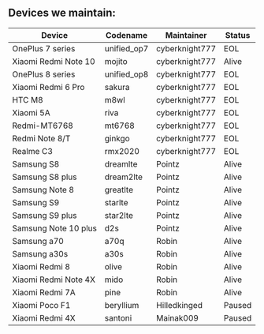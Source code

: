 ## Devices we maintain:

| Device               | Codename    | Maintainer         | Status   |
| -------------------- | ----------- | ---------------    | -----    |
| OnePlus 7 series     | unified_op7 | cyberknight777     |  EOL     |
| Xiaomi Redmi Note 10 | mojito      | cyberknight777     | Alive    |
| OnePlus 8 series     | unified_op8 | cyberknight777     | EOL      |
| Xiaomi Redmi 6 Pro   | sakura      | cyberknight777     | EOL      |
| HTC M8               | m8wl        | cyberknight777     | EOL      |
| Xiaomi 5A            | riva        | cyberknight777     | EOL      |
| Redmi-MT6768         | mt6768      | cyberknight777     | EOL      |
| Redmi Note 8/T       | ginkgo      | cyberknight777     | EOL      |
| Realme C3            | rmx2020     | cyberknight777     | EOL      |
| Samsung S8           | dreamlte    | Pointz             | Alive    |
| Samsung S8 plus      | dream2lte   | Pointz             | Alive    |
| Samsung Note 8       | greatlte    | Pointz             | Alive    |
| Samsung S9           | starlte     | Pointz             | Alive    |
| Samsung S9 plus      | star2lte    | Pointz             | Alive    |
| Samsung Note 10 plus | d2s         | Pointz             | Alive    |
| Samsung a70          | a70q        | Robin              | Alive    |
| Samsung a30s         | a30s        | Robin              | Alive    |
| Xiaomi Redmi 8       | olive       | Robin              | Alive    |
| Xiaomi Redmi Note 4X | mido        | Robin              | Alive    |
| Xiaomi Redmi 7A      | pine        | Robin              | Alive    |
| Xiaomi Poco F1       | beryllium   | Hilledkinged       | Paused   |
| Xiaomi Redmi 4X      | santoni     | Mainak009          | Paused   |

